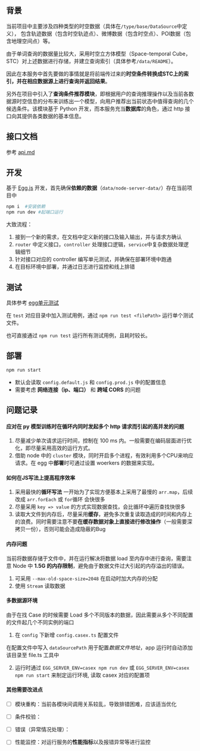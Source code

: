 ## 背景
当前项目中主要涉及四种类型的时空数据（具体在`/type/base/DataSource`中定义），
包含轨迹数据（包含时空轨迹点）、微博数据（包含时空点）、POI数据（包含地理空间点）等。

由于单词查询的数据量比较大，采用时空立方体模型（Space-temporal Cube，STC）对上述数据进行存储，并建立查询索引（具体参考`/data/README`）。

因此在本服务中首先要做的事情就是将前端传过来的**时空条件转换成STC上的索引，并在相应数据源上进行查询并返回结果**。

另外在项目中引入了**查询条件推荐模块**，即根据用户的查询推理操作以及当前各数据源时空信息的分布来训练出一个模型，向用户推荐出当前状态中值得查询的几个候选条件。该模块基于 Python 开发，而本服务充当**数据库**的角色，通过 http 接口向其提供各类数据的基本信息。

## 接口文档
参考 [api.md](./api.md)

## 开发
基于 [Egg.js](https://eggjs.org/zh-cn/intro/index.html) 开发，首先确保**依赖的数据**（`data/node-server-data/`）存在当前项目中

```bash
npm i  #安装依赖
npm run dev #起端口运行
```

大致流程：
1. 接到一个新的需求，在文档中定义新的接口及输入输出，并与请求方确认
2. `router` 中定义接口，`controller` 处理接口逻辑，`service`中复杂数据处理逻辑细节
3. 针对接口对应的 controller 编写单元测试，并确保在部署环境中跑通
4. 在目标环境中部署，并通过日志进行监控和线上排错

## 测试
具体参考 [egg单元测试](https://eggjs.org/zh-cn/core/unittest.html)

在 `test` 对应目录中加入测试用例，通过 `npm run test <filePath>` 运行单个测试文件。

也可直接通过 `npm run test` 运行所有测试用例，且耗时较长。

## 部署
```bash
npm run start
```

- 默认会读取 `config.default.js` 和 `config.prod.js` 中的配置信息
- 需要考虑 **网络连接（ip、端口）** 和 **跨域 CORS** 的问题

## 问题记录

#### 应对在 py 模型训练时在循环内同时发起多个 http 请求而引起的**高并发**的问题
1. 尽量减少单次请求运行时间，控制在 100 ms 内。一般需要在编码层面进行优化，即尽量采用高效的运行方式。
2. 借助 node 中的 `cluster` 模块，同时开启多个进程，有效利用多个CPU来响应请求。在 egg 中**部署**时可通过设置 woerkers 的数据来实现。

#### 如何在JS写法上提高程序效率 
1. 采用最快的**循环写法**
  一开始为了实现方便基本上采用了最慢的 `arr.map`，后续改成 `arr.forEach` 或 `for`循环 会快很多
2. 尽量采用 `key => value` 的方式实现数据查找，会比循环中遍历查找快很多
3. 读取大文件到内存后，尽量采用**缓存**，避免多次重复读取造成的时间和内存上的浪费。同时需要注意不要**在缓存数据对象上直接进行修改操作**（一般需要深拷贝一份），否则可能会造成隐蔽的Bug


#### 内存问题
当前将数据存储于文件中，并在运行解决将数据 load 至内存中进行查询，需要注意 Node 中 **1.5G 的内存限制**，避免由于数据文件过大引起的内存溢出的错误。

1. 可采用 `--max-old-space-size=2048` 在启动时加大内存的分配
2. 使用 `Stream` 读取数据

#### 多数据源环境
由于在找 Case 的时候需要 Load 多个不同版本的数据，因此需要从多个不同配置的文件起几个不同实例的端口
1. 在 `config` 下新增 `config.casex.ts` 配置文件

  在配置文件中写入 `dataSourcePath` 用于配置*数据文件地址*，app 运行时自动添加该目录至 file.ts 工具中

2. 运行时通过 `EGG_SERVER_ENV=casex npm run dev` 或 `EGG_SERVER_ENV=casex npm run start` 来制定运行环境, 读取 casex 对应的配置项

#### 其他需要改进点

- [ ] 模块重构：当前各模块间调用关系较乱，导致排错困难，应该适当优化
- [ ] 条件校验：

- [ ] 错误（异常情况处理）：

- [ ] 性能监控：对运行服务的**性能指标**以及报错异常等进行监控

  